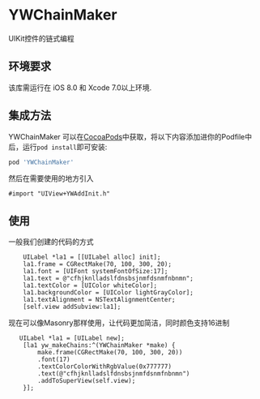 # YWChainMaker
UIKit控件的链式编程

## 环境要求

该库需运行在 iOS 8.0 和 Xcode 7.0以上环境.

## 集成方法

YWChainMaker 可以在[CocoaPods](http://cocoapods.org)中获取，将以下内容添加进你的Podfile中后，运行`pod install`即可安装:

```ruby
pod 'YWChainMaker'
```
然后在需要使用的地方引入

```
#import "UIView+YWAddInit.h"
```

## 使用
一般我们创建的代码的方式
```
    UILabel *la1 = [[UILabel alloc] init];
    la1.frame = CGRectMake(70, 100, 300, 20);
    la1.font = [UIFont systemFontOfSize:17];
    la1.text = @"cfhjknlladslfdnsbsjnmfdsnmfnbnmn";
    la1.textColor = [UIColor whiteColor];
    la1.backgroundColor = [UIColor lightGrayColor];
    la1.textAlignment = NSTextAlignmentCenter;
    [self.view addSubview:la1];
```
现在可以像Masonry那样使用，让代码更加简洁，同时颜色支持16进制

```
   UILabel *la1 = [UILabel new];
    [la1 yw_makeChains:^(YWChainMaker *make) {
        make.frame(CGRectMake(70, 100, 300, 20))
        .font(17)
        .textColorColorWithRgbValue(0x777777)
        .text(@"cfhjknlladslfdnsbsjnmfdsnmfnbnmn")
        .addToSuperView(self.view);
    }];
    
```
